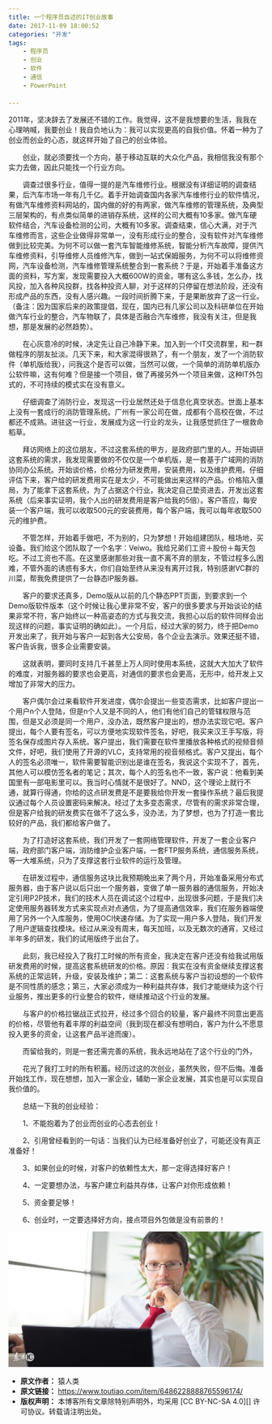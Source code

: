 ```yaml
---
title: 一个程序员自述的IT创业故事
date: 2017-11-09 18:00:52
categories: "开发"
tags:
	- 程序员
	- 创业
	- 软件
	- 通信
	- PowerPoint

---
```


2011年，坚决辞去了发展还不错的工作。我觉得，这不是我想要的生活，我我在心理呐喊，我要创业！我自负地认为：我可以实现更高的自我价值。怀着一种为了创业而创业的心态，就这样开始了自己的创业体验。

　　创业，就必须要找一个方向，基于移动互联的大众化产品，我相信我没有那个实力去做，因此只能找一个行业方向。

　　调查过很多行业，值得一提的是汽车维修行业。根据没有详细证明的调查结果，后汽车市场一年有几千亿。着手开始调查国内各家汽车维修行业的软件情况，有做汽车维修资料网站的，国内做的好的有两家，做汽车维修的管理系统，及典型三层架构的，有点类似简单的进销存系统，这样的公司大概有10多家。做汽车硬软件结合，汽车设备检测的公司，大概有10多家。调查结束，信心大满，对于汽车维修而言，这些企业做得非常单一，没有形成行业的整合，没有软件对汽车维修做到比较完美。为何不可以做一套汽车智能维修系统，智能分析汽车故障，提供汽车维修资料，引导维修人员维修汽车，做到一站式保姆服务，为何不可以将维修资网，汽车设备检测，汽车维修管理系统整合到一套系统？于是，开始着手准备这方面的资料，写方案，发现需要投入大概600W的资金。哪有这么多钱，怎么办，找风投，加入各种风投群，找各种投资人聊，对于这样的只停留在想法阶段，还没有形成产品的东西，没有人感兴趣。一段时间折腾下来，于是果断放弃了这一行业。（备注：因为国家后来的政策提倡，现在，国内已有几家公司以及科研单位在开始做汽车行业的整合，汽车物联了，具体是否融合汽车维修，我没有关注，但是我想，那是发展的必然趋势）。

　　在心灰意冷的时候，决定先让自己冷静下来。加入到一个IT交流群里，和一群做程序的朋友扯淡。几天下来，和大家混得很熟了，有一个朋友，发了一个消防软件（单机版给我），问我这个是否可以做，当然可以做，一个简单的消防单机版办公软件嘛，这有何难？但是接一个项目，做了再接另外一个项目来做，这种IT外包式的，不可持续的模式实在没有意义。

　　仔细调查了消防行业，发现这一行业居然还处于信息化真空状态。世面上基本上没有一套成行的消防管理系统。广州有一家公司在做，成都有个高校在做，不过都还不成熟。进驻这一行业，发展成为这一行业的龙头，让我感觉抓住了一根救命稻草。

　　拜访网络上的这位朋友，不过这套系统的甲方，是政府部门里的人。开始调研这套系统的需求，我发现需要做的不仅仅是一个单机版，是一套基于广域网的消防协同办公系统。开始谈价格，价格分为研发费用，安装费用，以及维护费用。仔细评估下来，客户给的研发费用实在是太少，不可能做出来这样的产品。价格陷入僵局，为了能拿下这套系统，为了占据这个行业，我决定自己垫资进去，开发出这套系统（后来事实证明，我个人出的研发费用是客户给我的5倍）。客户答应，每安装一个客户端，我可以收取500元的安装费用，每个客户端，我可以每年收取500元的维护费。

　　不管怎样，开始着手做吧，不为别的，只为梦想！开始组建团队，租场地，买设备。我们给这个团队取了一个名字：Veiwo。我给兄弟们工资＋股份＋每天包吃。不过工资也不高。在这里感谢那些对我一直不离不弃的朋友，不管过程多么困难，不管外面的诱惑有多大，你们自始至终从来没有离开过我，特别感谢VC群的川菜，帮我免费提供了一台静态IP服务器。

　　客户的要求还真多，Demo版从以前的几个静态PPT页面，到要求到一个Demo版软件版本（这个时候让我心里非常不安，客户的很多要求与开始谈论的结果非常不符，客户始终以一种高姿态的方式与我交流，我担心以后的软件同样会出现这样的问题，事实证明的确如此）。一个月后，经过大家的努力，终于把Demo开发出来了，我开始与客户一起到各大公安局，各个企业去演示。效果还挺不错，客户告诉我，很多企业需要安装。

　　这就表明，要同时支持几千甚至上万人同时使用本系统，这就大大加大了软件的难度，对服务器的要求也会更高，对通信的要求也会更高，无形中，给开发上又增加了非常大的压力。

　　客户偶尔会过来看软件开发进度，偶尔会提出一些变态需求，比如客户提出一个用户n个人登陆，但是n个人又是不同的人，他们有他们自己的管辖权限与范围，但是又必须是同一个用户，没办法，既然客户提出的，想办法实现它吧。客户提出，每个人要有签名，可以方便地实现软件签名，好吧，我买来汉王手写版，将签名保存成图片存入系统。客户提出，我们需要在软件里播放各种格式的视频音频文件，好吧，我们使用了开源的VLC，支持常用的视音频格式。客户又提出，每个人的签名必须唯一，软件需要智能识别出是谁在签名，我说这个实现不了，首先，其他人可以模仿签名者的笔记；其次，每个人的签名也不一致，客户说：他看到美国里有一部电影里可以。我当时心情就不是很好了。NND，这个理论上就行不通，就算行得通，你给的这点研发费是不是要我给你开发一套操作系统？最后我提议通过每个人员设置密码来解决。经过了太多变态需求，尽管有的需求非常合理，但是客户给我的研发费实在做不了这么多，没办法，为了梦想，也为了打造一套比较好的产品，我们都给客户做了。

　　为了打造好这套系统，我们开发了一套网络管理软件，开发了一套企业客户端，政府部门客户端，消防维护企业客户端，一套FTP服务系统，通信服务系统，等一大堆系统，只为了支撑这套行业软件的运行及管理。

　　在研发过程中，通信服务这块比我预期晚出来了两个月，开始准备采用分布式服务器，由于客户说以后只出一个服务器，变做了单一服务器的通信服务，开始决定引用P2P技术，我们的技术人员在调试这个过程中，出现很多问题，于是我们决定使用服务器转发方式来实现点对点通信，为了提高通信效率，我们在服务器端使用了另外一个入库服务，使用OCI快速存储。为了实现一用户多人登陆，我们开发了用户逻辑查找模块。经过从来没有周末，每天加班，以及无数次的通宵，又经过半年多的研发，我们的试用版终于出台了。

　　此刻，我已经投入了我打工时候的所有资金，我决定在客户还没有给我试用版研发费用的时候，提高这套系统研发的价格。原因：我实在没有资金继续支撑这套系统的正常运转，升级，安装及维护；第二：这套系统与客户当初设想的一个软件是不同性质的感念；第三，大家必须成为一种利益共存体，我们才能继续为这个行业服务，推出更多的行业整合的软件，继续推动这个行业的发展。

　　与客户的价格拉锯战正式拉开，经过多个回合的较量，客户最终不同意出更高的价格，尽管他有着丰厚的利益空间（我到现在都没有想明白，客户为什么不愿意投入更多的资金，让这套产品半途而废）。

　　而留给我的，则是一套还需完善的系统，我永远地站在了这个行业的门外，

　　花光了我打工时的所有积蓄。经历过这的次创业，虽然失败，但不后悔。准备开始找工作，现在想想，加入一家企业，辅助一家企业发展，其实也是可以实现自我价值的。

　　总结一下我的创业经验：

　　1、不能抱着为了创业而创业的心态去创业！

　　2、引用曾经看到的一句话：当我们认为已经准备好创业了，可能还没有真正准备好！

　　3、如果创业的时候，对客户的依赖性太大，那一定得选择好客户！

　　4、一定要想办法，与客户建立利益共存体，让客户对你形成依赖！

　　5、资金要足够！

　　6、创业时，一定要选择好方向，接点项目外包做是没有前景的！

![一个程序员自述的IT创业故事][IT]


[IT]: static/resources/crawler/QAUF-YNQB-IJYI.jpg
 *  **原文作者：** 猿人类
 *  **原文链接：** https://www.toutiao.com/item/6486228888765596174/
 *  **版权声明：** 本博客所有文章除特别声明外，均采用 [CC BY-NC-SA 4.0][] 许可协议。转载请注明出处。
